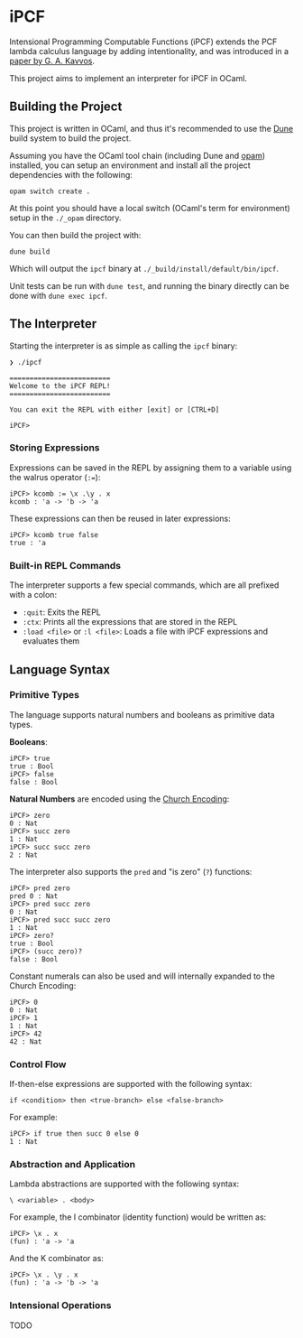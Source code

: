 # iPCF

Intensional Programming Computable Functions (iPCF) extends the PCF lambda
calculus language by adding intentionality, and was introduced in a [paper by
G. A. Kavvos](https://seis.bristol.ac.uk/~tz20861/papers/ipcf.pdf).

This project aims to implement an interpreter for iPCF in OCaml.

## Building the Project

This project is written in OCaml, and thus it's recommended to use the
[Dune](https://dune.build/) build system to build the project.

Assuming you have the OCaml tool chain (including Dune and
[opam](https://opam.ocaml.org/)) installed, you can setup an environment and
install all the project dependencies with the following:

```shell
opam switch create .
```

At this point you should have a local switch (OCaml's term for environment)
setup in the `./_opam` directory.

You can then build the project with:

```shell
dune build
```

Which will output the `ipcf` binary at `./_build/install/default/bin/ipcf`.

Unit tests can be run with `dune test`, and running the binary directly can be
done with `dune exec ipcf`.

## The Interpreter

Starting the interpreter is as simple as calling the `ipcf` binary:
```
❯ ./ipcf

=========================
Welcome to the iPCF REPL!
=========================

You can exit the REPL with either [exit] or [CTRL+D]

iPCF>
```

### Storing Expressions

Expressions can be saved in the REPL by assigning them to a variable using the
walrus operator (`:=`):
```
iPCF> kcomb := \x .\y . x
kcomb : 'a -> 'b -> 'a
```

These expressions can then be reused in later expressions:
```
iPCF> kcomb true false
true : 'a
```

### Built-in REPL Commands

The interpreter supports a few special commands, which are all prefixed with a
colon:

- `:quit`: Exits the REPL
- `:ctx`: Prints all the expressions that are stored in the REPL
- `:load <file>` or `:l <file>`: Loads a file with iPCF expressions and evaluates them

## Language Syntax

### Primitive Types

The language supports natural numbers and booleans as primitive data types.

**Booleans**:
```
iPCF> true
true : Bool
iPCF> false
false : Bool
```

**Natural Numbers** are encoded using the [Church
Encoding](https://en.wikipedia.org/wiki/Church_encoding#Church_numerals):
```
iPCF> zero
0 : Nat
iPCF> succ zero
1 : Nat
iPCF> succ succ zero
2 : Nat
```

The interpreter also supports the `pred` and "is zero" (`?`)
functions:
```
iPCF> pred zero
pred 0 : Nat
iPCF> pred succ zero
0 : Nat
iPCF> pred succ succ zero
1 : Nat
iPCF> zero?
true : Bool
iPCF> (succ zero)?
false : Bool
```

Constant numerals can also be used and will internally expanded to the Church
Encoding:
```
iPCF> 0
0 : Nat
iPCF> 1
1 : Nat
iPCF> 42
42 : Nat
```

### Control Flow

If-then-else expressions are supported with the following syntax:
```
if <condition> then <true-branch> else <false-branch>
```

For example:
```
iPCF> if true then succ 0 else 0
1 : Nat
```

### Abstraction and Application

Lambda abstractions are supported with the following syntax:
```
\ <variable> . <body>
```

For example, the I combinator (identity function) would be written as:
```
iPCF> \x . x
(fun) : 'a -> 'a
```

And the K combinator as:
```
iPCF> \x . \y . x
(fun) : 'a -> 'b -> 'a
```

### Intensional Operations

TODO

